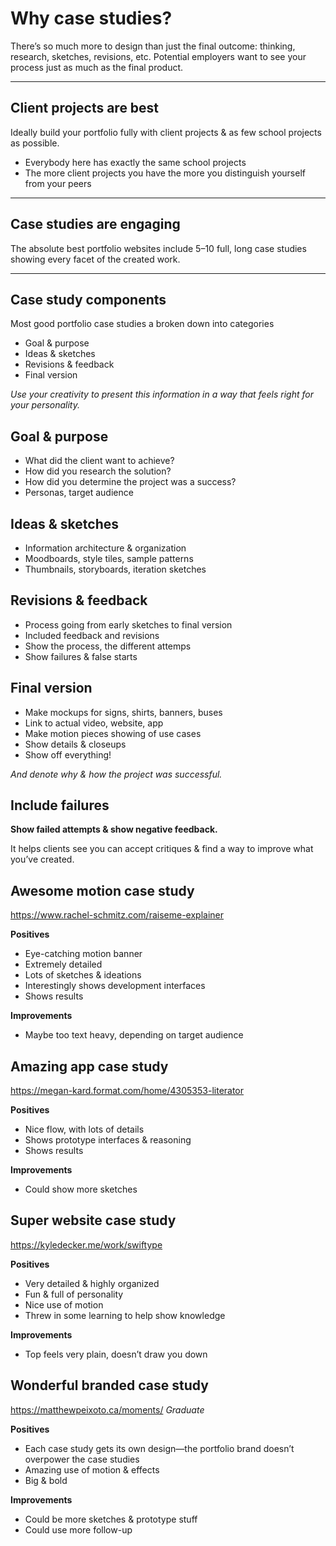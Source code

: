 # Why case studies?

There’s so much more to design than just the final outcome: thinking, research, sketches, revisions, etc. Potential employers want to see your process just as much as the final product.

---

## Client projects are best

Ideally build your portfolio fully with client projects & as few school projects as possible.

- Everybody here has exactly the same school projects
- The more client projects you have the more you distinguish yourself from your peers

---

## Case studies are engaging

The absolute best portfolio websites include 5–10 full, long case studies showing every facet of the created work.

---

## Case study components

Most good portfolio case studies a broken down into categories

- Goal & purpose
- Ideas & sketches
- Revisions & feedback
- Final version

_Use your creativity to present this information in a way that feels right for your personality._

## Goal & purpose

- What did the client want to achieve?
- How did you research the solution?
- How did you determine the project was a success?
- Personas, target audience

## Ideas & sketches

- Information architecture & organization
- Moodboards, style tiles, sample patterns
- Thumbnails, storyboards, iteration sketches

## Revisions & feedback

- Process going from early sketches to final version
- Included feedback and revisions
- Show the process, the different attemps
- Show failures & false starts

## Final version

- Make mockups for signs, shirts, banners, buses
- Link to actual video, website, app
- Make motion pieces showing of use cases
- Show details & closeups
- Show off everything!

_And denote why & how the project was successful._

## Include failures

**Show failed attempts & show negative feedback.**

It helps clients see you can accept critiques & find a way to improve what you’ve created.

## Awesome motion case study

https://www.rachel-schmitz.com/raiseme-explainer

**Positives**

- Eye-catching motion banner
- Extremely detailed
- Lots of sketches & ideations
- Interestingly shows development interfaces
- Shows results

**Improvements**

- Maybe too text heavy, depending on target audience

## Amazing app case study

https://megan-kard.format.com/home/4305353-literator

**Positives**

- Nice flow, with lots of details
- Shows prototype interfaces & reasoning
- Shows results

**Improvements**

- Could show more sketches

## Super website case study

https://kyledecker.me/work/swiftype

**Positives**

- Very detailed & highly organized
- Fun & full of personality
- Nice use of motion
- Threw in some learning to help show knowledge

**Improvements**

- Top feels very plain, doesn’t draw you down

## Wonderful branded case study

https://matthewpeixoto.ca/moments/ _Graduate_

**Positives**

- Each case study gets its own design—the portfolio brand doesn’t overpower the case studies
- Amazing use of motion & effects
- Big & bold

**Improvements**

- Could be more sketches & prototype stuff
- Could use more follow-up
